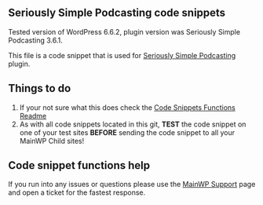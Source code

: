 ## Seriously Simple Podcasting code snippets

Tested version of WordPress 6.6.2, plugin version was Seriously Simple Podcasting 3.6.1.

This file is a code snippet that is used for [Seriously Simple Podcasting](https://wordpress.org/plugins/seriously-simple-podcasting/) plugin. 

## Things to do

1. If your not sure what this does check the [Code Snippets Functions Readme](https://github.com/mainwp/Code-Snippets-Functions/blob/master/README.md)
2. As with all code snippets located in this git, **TEST** the code snippet on one of your test sites **BEFORE** sending the code snippet to all your MainWP Child sites!

## Code snippet functions help

If you run into any issues or questions please use the [MainWP Support](https://mainwp.com/support/) page and open a ticket for the fastest response.
